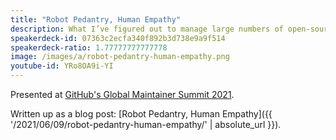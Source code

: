 ```yaml
---
title: "Robot Pedantry, Human Empathy"
description: What I’ve figured out to manage large numbers of open-source contributions pleasantly and efficiently.
speakerdeck-id: 07363c2ecfa340f892b3d738e9a9f514
speakerdeck-ratio: 1.77777777777778
image: /images/a/robot-pedantry-human-empathy.png
youtube-id: YRo8OA9i-YI
---
```

Presented at [GitHub's Global Maintainer Summit 2021](https://globalmaintainersummit.github.com/schedule).

Written up as a blog post: [Robot Pedantry, Human Empathy]({{ '/2021/06/09/robot-pedantry-human-empathy/' | absolute_url }}).
